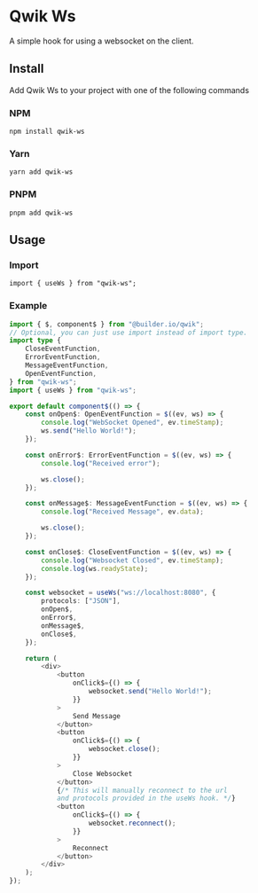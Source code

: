 # Qwik Ws

A simple hook for using a websocket on the client.

## Install

Add Qwik Ws to your project with one of the following commands

### NPM

`npm install qwik-ws`

### Yarn

`yarn add qwik-ws`

### PNPM

`pnpm add qwik-ws`

## Usage

### Import

`import { useWs } from "qwik-ws";`

### Example

```ts
import { $, component$ } from "@builder.io/qwik";
// Optional, you can just use import instead of import type.
import type {
	CloseEventFunction,
	ErrorEventFunction,
	MessageEventFunction,
	OpenEventFunction,
} from "qwik-ws";
import { useWs } from "qwik-ws";

export default component$(() => {
	const onOpen$: OpenEventFunction = $((ev, ws) => {
		console.log("WebSocket Opened", ev.timeStamp);
		ws.send("Hello World!");
	});

	const onError$: ErrorEventFunction = $((ev, ws) => {
		console.log("Received error");

		ws.close();
	});

	const onMessage$: MessageEventFunction = $((ev, ws) => {
		console.log("Received Message", ev.data);

		ws.close();
	});

	const onClose$: CloseEventFunction = $((ev, ws) => {
		console.log("Websocket Closed", ev.timeStamp);
		console.log(ws.readyState);
	});

	const websocket = useWs("ws://localhost:8080", {
		protocols: ["JSON"],
		onOpen$,
		onError$,
		onMessage$,
		onClose$,
	});

	return (
		<div>
			<button
				onClick$={() => {
					websocket.send("Hello World!");
				}}
			>
				Send Message
			</button>
			<button
				onClick$={() => {
					websocket.close();
				}}
			>
				Close Websocket
			</button>
			{/* This will manually reconnect to the url
			and protocols provided in the useWs hook. */}
			<button
				onClick$={() => {
					websocket.reconnect();
				}}
			>
				Reconnect
			</button>
		</div>
	);
});
```
